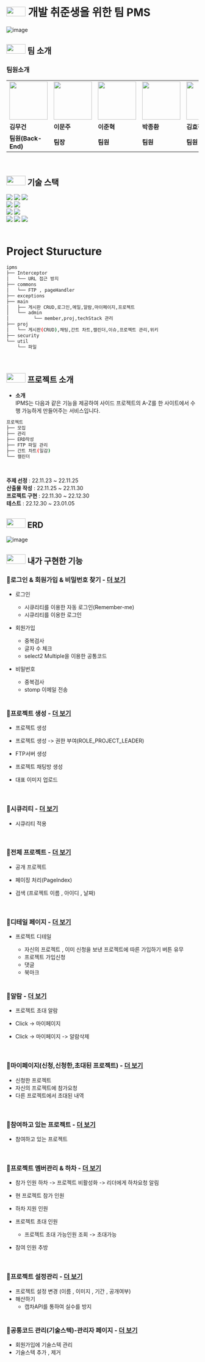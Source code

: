 # <img height="25px" src="https://user-images.githubusercontent.com/103854287/211192759-c54c51aa-f092-49a0-b2dd-e6388f4ae2b0.png" width="50px" />  개발 취준생을 위한 팀 PMS

![image](https://user-images.githubusercontent.com/103854287/211191903-47865893-8988-432f-b4b7-525b8673ebc6.jpg)

##  <img height="25px" src="https://user-images.githubusercontent.com/103854287/211192759-c54c51aa-f092-49a0-b2dd-e6388f4ae2b0.png" width="50px" /> 팀 소개

### 팀원소개


<table>
  <tr>
    <td>
         <img src="https://user-images.githubusercontent.com/103854287/211192552-7b260141-1715-498c-8438-454420eb1e63.jpg" width="100px" />
    </td>
     <td>
         <img src="https://user-images.githubusercontent.com/103854287/211192470-8aa1b1b8-0547-4da4-b674-3e08778bdf98.png" width="100px" />
    </td>
      <td>
         <img src="https://user-images.githubusercontent.com/103854287/211192470-8aa1b1b8-0547-4da4-b674-3e08778bdf98.png" width="100px" />
    </td>
      <td>
         <img src="https://user-images.githubusercontent.com/103854287/211192470-8aa1b1b8-0547-4da4-b674-3e08778bdf98.png" width="100px" />
    </td>
      <td>
         <img src="https://user-images.githubusercontent.com/103854287/211192470-8aa1b1b8-0547-4da4-b674-3e08778bdf98.png" width="100px" />
    </td>
    
  </tr>
  <tr>
    <td><b>김무건</b></td>
    <td><b>이문주</b></td>
    <td><b>이준혁</b></td>
    <td><b>박종환</b></td>
    <td><b>김효정</b></td>
  </tr>
  <tr>
    <td><b>팀원(Back-End)</b></td>
    <td><b>팀장</b></td>
    <td><b>팀원</b></td>
    <td><b>팀원</b></td>
    <td><b>팀원</b></td>
  </tr>
</table>

<br>

##  <img height="25px" src="https://user-images.githubusercontent.com/103854287/211192759-c54c51aa-f092-49a0-b2dd-e6388f4ae2b0.png" width="50px" /> 기술 스택


<div align=left>
<img src="https://img.shields.io/badge/JAVA 8-007396?style=for-the-badge&logo=java&logoColor=white">
  <img src="https://img.shields.io/badge/mybatis-007396?style=for-the-badge&logo=mybatis&logoColor=white">
<img src="https://img.shields.io/badge/Spring-6DB33F?style=for-the-badge&logo=Spring&logoColor=white">
<br>
  <img src="https://img.shields.io/badge/javascript-F7DF1E?style=for-the-badge&logo=javascript&logoColor=black"> 
  <img src="https://img.shields.io/badge/jquery-0769AD?style=for-the-badge&logo=jquery&logoColor=white">
<br>
<img src="https://img.shields.io/badge/oracle-red?style=for-the-badge&logo=oracle&logoColor=white">
<img src="https://img.shields.io/badge/Maven-02303A?style=for-the-badge&logo=Maven&logoColor=white">
<br>
<img src="https://img.shields.io/badge/bootstrap-7952B3?style=for-the-badge&logo=bootstrap&logoColor=white">
<img src="https://img.shields.io/badge/IntelliJ IDEA-00A98F?style=for-the-badge&logo=IntelliJ IDEA&logoColor=white">
<img src="https://img.shields.io/badge/svn-181717?style=for-the-badge&logo=svn&logoColor=white">
</div>


<br>

# Project Sturucture

```bash
ipms
├── Interceptor
│   └── URL 접근 방지
├── commons 
│   └── FTP , pageHandler
├── exceptions 
├── main 
│   ├── 게시판 CRUD,로그인,메일,알람,마이페이지,프로젝트
│   └── admin
│         └── member,proj,techStack 관리
├── proj 
│   └── 게시판(CRUD),채팅,간트 차트,캘린더,이슈,프로젝트 관리,위키
├── security
└── util
    └── 파일
```

<br>

##  <img height="25px" src="https://user-images.githubusercontent.com/103854287/211192759-c54c51aa-f092-49a0-b2dd-e6388f4ae2b0.png" width="50px" /> 프로젝트 소개
- **소개** <br>
IPMS는 다음과 같은 기능을 제공하여 사이드 프로젝트의 A-Z를 한 사이트에서 수행 가능하게 만들어주는 서비스입니다.
``` bash
프로젝트
├── 모집
├── 관리
├── ERD작성
├── FTP 파일 관리
├── 간트 차트(일감)
└── 캘린더
```

<br>

**주제 선정** : 22.11.23 ~ 22.11.25  
**산출물 작성** : 22.11.25 ~ 22.11.30<BR>
**프로젝트 구현** : 22.11.30 ~ 22.12.30<BR>
**테스트** : 22.12.30 ~ 23.01.05


##  <img height="25px" src="https://user-images.githubusercontent.com/103854287/211192759-c54c51aa-f092-49a0-b2dd-e6388f4ae2b0.png" width="50px" /> ERD
![image](https://user-images.githubusercontent.com/103854287/224674416-5c17da66-1256-40be-9f2b-93a3199f992e.png)
  

## <img height="25px" src="https://user-images.githubusercontent.com/103854287/211192759-c54c51aa-f092-49a0-b2dd-e6388f4ae2b0.png" width="50px" /> 내가 구현한 기능 
### 🐸로그인 & 회원가입 & 비밀번호 찾기 - <a href="https://github.com/KMGeon/IPMS/wiki/%EB%A1%9C%EA%B7%B8%EC%9D%B8&%ED%9A%8C%EC%9B%90%EA%B0%80%EC%9E%85" >더 보기</a>
- 로그인
  - 시큐리티를 이용한 자동 로그인(Remember-me)
  - 시큐리티를 이용한 로그인
 
- 회원가입
  - 중복검사
  - 글자 수 체크
  - select2 Multiple을 이용한 공통코드 
 
- 비밀번호
  - 중복검사
  - stomp 이메일 전송 
  
  <br>
  
### 🐸프로젝트 생성 - <a href="https://github.com/KMGeon/IPMS/wiki/%ED%94%84%EB%A1%9C%EC%A0%9D%ED%8A%B8-%EC%83%9D%EC%84%B1" >더 보기</a>
- 프로젝트 생성
- 프로젝트 생성 -> 권한 부여(ROLE_PROJECT_LEADER)
- FTP서버 생성
- 프로젝트 채팅방 생성
- 대표 이미지 업로드
  
  <BR>
  
### 🐸시큐리티 - <a href="https://github.com/KMGeon/IPMS/wiki/%EC%8B%9C%ED%81%90%EB%A6%AC%ED%8B%B0-&-%EA%B6%8C%ED%95%9C-%EC%B2%B4%ED%81%AC" >더 보기</a>
- 시큐리티 적용

   <BR>
     
### 🐸전체 프로젝트 - <a href="https://github.com/KMGeon/IPMS/wiki/%EC%A0%84%EC%B2%B4-%ED%94%84%EB%A1%9C%EC%A0%9D%ED%8A%B8" >더 보기</a>

- 공개 프로젝트 
- 페이징 처리(PageIndex)
- 검색 (프로젝트 이름 , 아이디 , 날짜)
     
 
   <BR>
### 🐸디테일 페이지 - <a href="https://github.com/KMGeon/IPMS/wiki/%EB%94%94%ED%85%8C%EC%9D%BC-%ED%8E%98%EC%9D%B4%EC%A7%80" >더 보기</a>

- 프로젝트 디테일
  - 자신의 프로젝트 , 이미 신청을 보낸 프로젝트에 따른 가입하기 버튼 유무
  - 프로젝트 가입신청
  - 댓글
  - 북마크
      
   <BR>
 
### 🐸알람 - <a href="https://github.com/KMGeon/IPMS/wiki/%EC%95%8C%EB%9E%8C" >더 보기</a>

- 프로젝트 초대 알람
- Click -> 마이페이지
- Click -> 마이페이지 -> 알람삭제
     

   <BR>
### 🐸마이페이지(신청,신청한,초대된 프로젝트) - <a href="https://github.com/KMGeon/IPMS/wiki/%EB%A7%88%EC%9D%B4%ED%8E%98%EC%9D%B4%EC%A7%80(%EC%8B%A0%EC%B2%AD,%EC%8B%A0%EC%B2%AD%ED%95%9C,%EC%B4%88%EB%8C%80%EB%90%9C-%ED%94%84%EB%A1%9C%EC%A0%9D%ED%8A%B8)" >더 보기</a>

- 신청한 프로젝트
- 자신의 프로젝트에 참가요청
- 다른 프로젝트에서 초대된 내역


 <BR>
   
### 🐸참여하고 있는 프로젝트 - <a href="https://github.com/KMGeon/IPMS/wiki/%EC%B0%B8%EC%97%AC%ED%95%98%EA%B3%A0-%EC%9E%88%EB%8A%94-%ED%94%84%EB%A1%9C%EC%A0%9D%ED%8A%B8" >더 보기</a>


- 참여하고 있는 프로젝트


   <BR>
### 🐸프로젝트 멤버관리 & 하차 - <a href="https://github.com/KMGeon/IPMS/wiki/%ED%94%84%EB%A1%9C%EC%A0%9D%ED%8A%B8-%EB%A9%A4%EB%B2%84%EA%B4%80%EB%A6%AC-&-%ED%95%98%EC%B0%A8)" >더 보기</a>

- 참가 인원 하차 -> 프로젝트 비활성화 -> 리더에게 하차요청 알림
- 현 프로젝트 참가 인원
- 하차 지원 인원
- 프로젝트 초대 인원
  - 프로젝트 초대 가능인원 조회 -> 초대가능
- 참여 인원 추방
     
   <BR>
### 🐸프로젝트 설정관리 - <a href="https://github.com/KMGeon/IPMS/wiki/%ED%94%84%EB%A1%9C%EC%A0%9D%ED%8A%B8-%EC%84%A4%EC%A0%95%EA%B4%80%EB%A6%AC" >더 보기</a>

- 프로젝트 설정 변경 (이름 , 이미지 , 기간 , 공개여부)
- 해산하기
  - 캡차API를 통하여 실수를 방지
   <BR>
### 🐸공통코드 관리(기술스텍)-관리자 페이지 - <a href="https://github.com/KMGeon/IPMS/wiki/%EA%B3%B5%ED%86%B5%EC%BD%94%EB%93%9C-%EA%B4%80%EB%A6%AC(%EA%B8%B0%EC%88%A0%EC%8A%A4%ED%85%8D)-%EA%B4%80%EB%A6%AC%EC%9E%90-%ED%8E%98%EC%9D%B4%EC%A7%80" >더 보기</a>

- 회원가입에 기술스텍 관리
- 기술스텍 추가 , 제거
